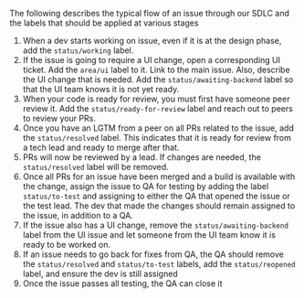 The following describes the typical flow of an issue through our SDLC and the labels that should be applied at various stages

1. When a dev starts working on issue, even if it is at the design phase, add the `status/working` label.
1. If the issue is going to require a UI change, open a corresponding UI ticket. Add the `area/ui` label to it. Link to the main issue. Also, describe the UI change that is needed. Add the `status/awaiting-backend` label so that the UI team knows it is not yet ready.
1. When your code is ready for review, you must first have someone peer review it. Add the `status/ready-for-review` label and reach out to peers to review your PRs.
1. Once you have an LGTM from a peer on all PRs related to the issue, add the `status/resolved` label. This indicates that it is ready for review from a tech lead and ready to merge after that.
1. PRs will now be reviewed by a lead. If changes are needed, the `status/resolved` label will be removed.
1. Once all PRs for an issue have been merged and a build is available with the change, assign the issue to QA for testing by adding the label `status/to-test` and assigning to either the QA that opened the issue or the test lead. The dev that made the changes should remain assigned to the issue, in addition to a QA.
1. If the issue also has a UI change, remove the `status/awaiting-backend` label from the UI issue and let someone from the UI team know it is ready to be worked on.
1. If an issue needs to go back for fixes from QA, the QA should remove the `status/resolved` and `status/to-test` labels, add the `status/reopened` label, and ensure the dev is still assigned
1. Once the issue passes all testing, the QA can close it